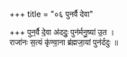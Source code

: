 +++
title = "०६ पुनर्वै देवा"

+++
पुन॒र्वै दे॒वा अ॑ददुः॒ पुन॑र्मनु॒ष्या॑ उ॒त ।  
राजा॑नः स॒त्यं कृ॑ण्वा॒ना ब्र॑ह्मजा॒यां पुन॑र्ददुः ॥
